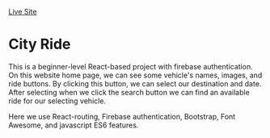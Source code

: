 [Live Site](https://city-ride-cf193.web.app/)

# City Ride

This is a beginner-level React-based project with firebase authentication. On this website home page, we can see some vehicle's names, images, and ride buttons. By clicking this button, we can select our destination and date. After selecting when we click the search button we can find an available ride for our selecting vehicle.

Here we use React-routing, Firebase authentication, Bootstrap, Font Awesome, and javascript ES6 features.

